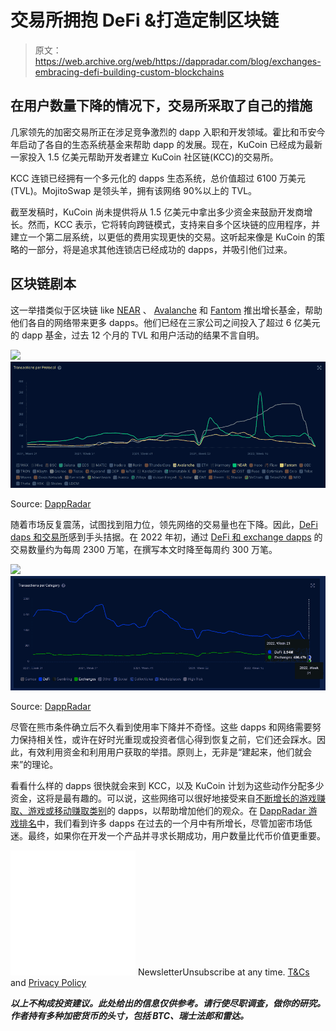 # 交易所拥抱 DeFi &打造定制区块链

> 原文：<https://web.archive.org/web/https://dappradar.com/blog/exchanges-embracing-defi-building-custom-blockchains>

## 在用户数量下降的情况下，交易所采取了自己的措施

几家领先的加密交易所正在涉足竞争激烈的 dapp 入职和开发领域。霍比和币安今年启动了各自的生态系统基金来帮助 dapp 的发展。现在，KuCoin 已经成为最新一家投入 1.5 亿美元帮助开发者建立 KuCoin 社区链(KCC)的交易所。

KCC 连锁已经拥有一个多元化的 dapps 生态系统，总价值超过 6100 万美元(TVL)。MojitoSwap 是领头羊，拥有该网络 90%以上的 TVL。

截至发稿时，KuCoin 尚未提供将从 1.5 亿美元中拿出多少资金来鼓励开发商增长。然而，KCC 表示，它将转向跨链模式，支持来自多个区块链的应用程序，并建立一个第二层系统，以更低的费用实现更快的交易。这听起来像是 KuCoin 的策略的一部分，将是追求其他连锁店已经成功的 dapps，并吸引他们过来。

## 区块链剧本

这一举措类似于区块链 like [NEAR](https://web.archive.org/web/20220815081020/https://dappradar.com/rankings/protocol/near) 、 [Avalanche](https://web.archive.org/web/20220815081020/https://dappradar.com/rankings/protocol/avalanche) 和 [Fantom](https://web.archive.org/web/20220815081020/https://dappradar.com/rankings/protocol/fantom) 推出增长基金，帮助他们各自的网络带来更多 dapps。他们已经在三家公司之间投入了超过 6 亿美元的 dapp 基金，过去 12 个月的 TVL 和用户活动的结果不言自明。

![](img/47b3f86fab3d0682451136f9d0e17b39.png)![](img/6abea2c7ea5a600c813327adb79357d8.png)

Source: [DappRadar](https://web.archive.org/web/20220815081020/https://dappradar.com/industry-overview)

随着市场反复震荡，试图找到阻力位，领先网络的交易量也在下降。因此，[DeFi daps 和交易所](https://web.archive.org/web/20220815081020/https://dappradar.com/rankings/category/defi)感到手头拮据。在 2022 年初，通过 [DeFi 和 exchange dapps](https://web.archive.org/web/20220815081020/https://dappradar.com/rankings/category/exchanges) 的交易数量约为每周 2300 万笔，在撰写本文时降至每周约 300 万笔。

![](img/238e2f1dd7eb2f6d58fc4509f466a52f.png)![](img/f61e400a0668b6786475f6bbb9e5c11d.png)

Source: [DappRadar](https://web.archive.org/web/20220815081020/https://dappradar.com/industry-overview)

尽管在熊市条件确立后不久看到使用率下降并不奇怪。这些 dapps 和网络需要努力保持相关性，或许在好时光重现或投资者信心得到恢复之前，它们还会踩水。因此，有效利用资金和利用用户获取的举措。原则上，无非是“建起来，他们就会来”的理论。

看看什么样的 dapps 很快就会来到 KCC，以及 KuCoin 计划为这些动作分配多少资金，这将是最有趣的。可以说，这些网络可以很好地接受来自[不断增长的游戏赚取、游戏或移动赚取类别](/web/20220815081020/https://dappradar.com/blog/dapp-industry-report-april-2022/)的 dapps，以帮助增加他们的观众。在 [DappRadar 游戏排名](https://web.archive.org/web/20220815081020/https://dappradar.com/rankings/category/games)中，我们看到许多 dapps 在过去的一个月中有所增长，尽管加密市场低迷。最终，如果你在开发一个产品并寻求长期成功，用户数量比代币价值更重要。

![](img/6d5a4a2d609c56e1a5771717e54ba759.png) NewsletterUnsubscribe at any time. [T&Cs](https://web.archive.org/web/20220815081020/https://dappradar.com/terms) and [Privacy Policy](https://web.archive.org/web/20220815081020/https://dappradar.com/privacy-policy)

***以上不构成投资建议。此处给出的信息仅供参考。请行使尽职调查，做你的研究。作者持有多种加密货币的头寸，包括 BTC、瑞士法郎和雷达。***